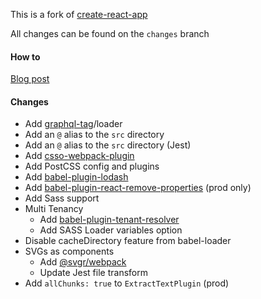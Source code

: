This is a fork of [create-react-app](https://github.com/facebook/create-react-app)

All changes can be found on the `changes` branch

#### How to

[Blog post](https://amido.com/blog/custom-react-app/)

#### Changes

- Add [graphql-tag](https://github.com/apollographql/graphql-tag)/loader
- Add an `@` alias to the `src` directory
- Add an `@` alias to the `src` directory (Jest)
- Add [csso-webpack-plugin](https://github.com/zoobestik/csso-webpack-plugin)
- Add PostCSS config and plugins
- Add [babel-plugin-lodash](https://github.com/lodash/babel-plugin-lodash)
- Add [babel-plugin-react-remove-properties](https://github.com/oliviertassinari/babel-plugin-react-remove-properties) (prod only)
- Add Sass support
- Multi Tenancy
  - Add [babel-plugin-tenant-resolver](https://github.com/MakakeCommunity/babel-plugin-tenant-resolver)
  - Add SASS Loader variables option
- Disable cacheDirectory feature from babel-loader
- SVGs as components
  - Add [@svgr/webpack](https://github.com/smooth-code/svgr/tree/master/packages/webpack)
  - Update Jest file transform
- Add `allChunks: true` to `ExtractTextPlugin` (prod)
